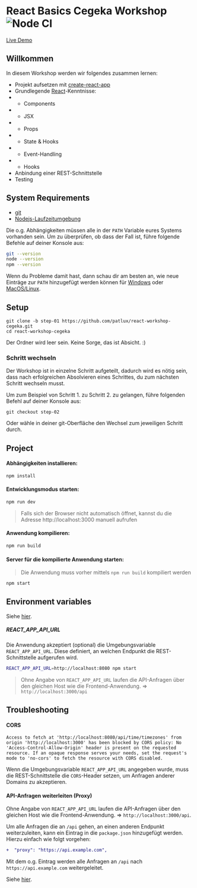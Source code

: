 # React Basics Cegeka Workshop ![Node CI](https://github.com/patlux/react-workshop-cegeka/workflows/Node%20CI/badge.svg)

[Live Demo](https://react-demo-api.herokuapp.com/)

## Willkommen

In diesem Workshop werden wir folgendes zusammen lernen:

- Projekt aufsetzen mit [create-react-app](https://github.com/facebook/create-react-app)
- Grundlegende [React](https://reactjs.org/)-Kenntnisse:
- - Components
- - JSX
- - Props
- - State & Hooks
- - Event-Handling
- - Hooks
- Anbindung einer REST-Schnittstelle
- Testing

## System Requirements

- [git](https://git-scm.com/)
- [Nodejs-Laufzeitumgebung](https://nodejs.org/)

Die o.g. Abhängigkeiten müssen alle in der `PATH` Variable eures Systems vorhanden sein.
Um zu überprüfen, ob dass der Fall ist, führe folgende Befehle auf deiner Konsole aus:

```bash
git --version
node --version
npm --version
```

Wenn du Probleme damit hast, dann schau dir am besten an, wie neue Einträge zur `PATH` hinzugefügt werden können für [Windows](https://www.howtogeek.com/118594/how-to-edit-your-system-path-for-easy-command-line-access/) oder [MacOS/Linux](http://stackoverflow.com/a/24322978/971592).

## Setup

```
git clone -b step-01 https://github.com/patlux/react-workshop-cegeka.git
cd react-workshop-cegeka
```

Der Ordner wird leer sein. Keine Sorge, das ist Absicht. :)

### Schritt wechseln

Der Workshop ist in einzelne Schritt aufgeteilt, dadurch wird es nötig sein, dass nach erfolgreichen Absolvieren eines Schrittes, du zum nächsten Schritt wechseln musst.

Um zum Beispiel von Schritt 1. zu Schritt 2. zu gelangen, führe folgenden Befehl auf deiner Konsole aus:

```
git checkout step-02
```

Oder wähle in deiner git-Oberfläche den Wechsel zum jeweiligen Schritt durch.

## Project

#### Abhängigkeiten installieren:

```bash
npm install
```

#### Entwicklungsmodus starten:

```bash
npm run dev
```

> Falls sich der Browser nicht automatisch öffnet, kannst du die Adresse http://localhost:3000 manuell aufrufen

#### Anwendung kompilieren:

```bash
npm run build
```

#### Server für die kompilierte Anwendung starten:

> Die Anwendung muss vorher mittels `npm run build` kompiliert werden

```bash
npm start
```

## Environment variables

Siehe [hier](https://create-react-app.dev/docs/adding-custom-environment-variables).

##### REACT_APP_API_URL

Die Anwendung akzeptiert (optional) die Umgebungsvariable `REACT_APP_API_URL`. Diese definiert, an welchen Endpunkt die REST-Schnittstelle aufgerufen wird.

```bash
REACT_APP_API_URL=http://localhost:8080 npm start
```

> Ohne Angabe von `REACT_APP_API_URL` laufen die API-Anfragen über den gleichen Host wie die Frontend-Anwendung. => `http://localhost:3000/api`

## Troubleshooting

#### CORS

```
Access to fetch at 'http://localhost:8080/api/time/timezones' from origin 'http://localhost:3000' has been blocked by CORS policy: No 'Access-Control-Allow-Origin' header is present on the requested resource. If an opaque response serves your needs, set the request's mode to 'no-cors' to fetch the resource with CORS disabled.
```

Wenn die Umgebungsvariable `REACT_APP_API_URL` angegeben wurde, muss die REST-Schnittstelle die `CORS`-Header setzen, um Anfragen anderer Domains zu akzeptieren.

#### API-Anfragen weiterleiten (Proxy)

Ohne Angabe von `REACT_APP_API_URL` laufen die API-Anfragen über den gleichen Host wie die Frontend-Anwendung. => `http://localhost:3000/api`.

Um alle Anfragen die an `/api` gehen, an einen anderen Endpunkt weiterzuleiten, kann ein Eintrag in die `package.json` hinzugefügt werden. Hierzu einfach wie folgt vorgehen:

```diff
+  "proxy": "https://api.example.com",
```

Mit dem o.g. Eintrag werden alle Anfragen an `/api` nach `https://api.example.com` weitergeleitet.

Siehe [hier](https://create-react-app.dev/docs/proxying-api-requests-in-development).
